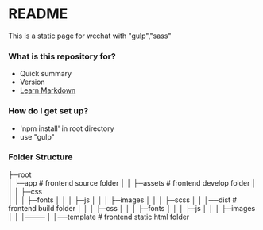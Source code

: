 # README #

This is a static page for wechat with "gulp","sass" 

### What is this repository for? ###

* Quick summary
* Version
* [Learn Markdown](https://bitbucket.org/tutorials/markdowndemo)

### How do I get set up? ###

* 'npm install' in root directory
* use "gulp"

### Folder Structure ###

├─root              
│  ├─app                # frontend source folder
│  │  ├─assets			# frontend develop folder
│  │  │  ├─css          
│  │  │  ├─fonts
│  │  │  ├─js
│  │  │  ├─images
│  │  │  ├─scss
│  │  │──dist			# frontend build folder
│  │  │  ├─css
│  │  │  ├─fonts
│  │  │  ├─js
│  │  │  ├─images
│  │  │────
│  │──template          # frontend static html folder

